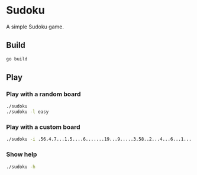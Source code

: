# Sudoku

A simple Sudoku game.

## Build

```bash
go build
```

## Play

### Play with a random board

```bash
./sudoku
./sudoku -l easy
```

### Play with a custom board

```bash
./sudoku -i .56.4.7...1.5....6.......19...9.....3.58..2...4...6...1.....93....4....22.3.1....
```

### Show help

```bash
./sudoku -h
```
